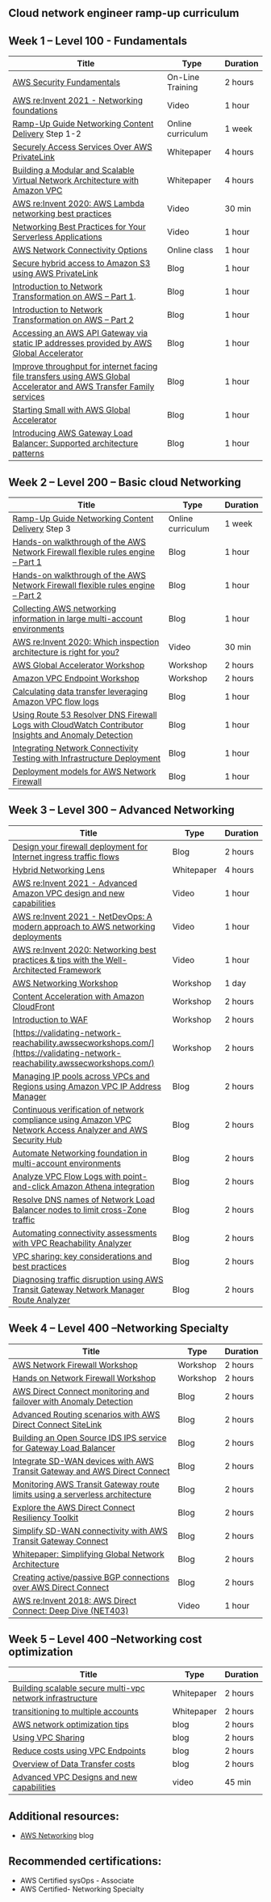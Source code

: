 ## Cloud network engineer ramp-up curriculum

## Week 1 – Level 100 - Fundamentals

| Title | Type | Duration |
| --- | --- | --- |
| [AWS Security Fundamentals](https://explore.skillbuilder.aws/learn/course/internal/view/elearning/48/aws-security-fundamentals-second-edition?src=detail2) | On-Line Training | 2 hours |
| [AWS re:Invent 2021 - Networking foundations](https://www.youtube.com/watch?v=4QoFt8so9hI) | Video | 1 hour |
| [Ramp-Up Guide Networking Content Delivery](https://d1.awsstatic.com/training-and-certification/ramp-up_guides/Ramp-Up_Guide_Networking-Content-Delivery.pdf) Step 1-2 | Online curriculum | 1 week |
| [Securely Access Services Over AWS PrivateLink](https://d1.awsstatic.com/whitepapers/aws-privatelink.pdf?did=wp_card&trk=wp_card) | Whitepaper | 4 hours |
| [Building a Modular and Scalable Virtual Network Architecture with Amazon VPC](https://docs.aws.amazon.com/quickstart/latest/vpc/architecture.html) | Whitepaper | 4 hours |
| [AWS re:Invent 2020: AWS Lambda networking best practices](https://www.youtube.com/watch?v=Ax6cnBEDnsM) | Video | 30 min |
| [Networking Best Practices for Your Serverless Applications](https://www.youtube.com/watch?v=_pN6WMcoh6M) | Video | 1 hour |
| [AWS Network Connectivity Options](https://explore.skillbuilder.aws/learn/course/external/view/elearning/1754/aws-network-connectivity-options) | Online class | 1 hour |
| [Secure hybrid access to Amazon S3 using AWS PrivateLink](https://aws.amazon.com/blogs/networking-and-content-delivery/secure-hybrid-access-to-amazon-s3-using-aws-privatelink/) | Blog | 1 hour |
| [Introduction to Network Transformation on AWS – Part 1](https://aws.amazon.com/blogs/networking-and-content-delivery/introduction-to-network-transformation-on-aws-part-1/). | Blog | 1 hour |
| [Introduction to Network Transformation on AWS – Part 2](https://aws.amazon.com/blogs/networking-and-content-delivery/introduction-to-network-transformation-on-aws-part-2/) | Blog | 1 hour |
| [Accessing an AWS API Gateway via static IP addresses provided by AWS Global Accelerator](https://aws.amazon.com/blogs/networking-and-content-delivery/accessing-an-aws-api-gateway-via-static-ip-addresses-provided-by-aws-global-accelerator/) | Blog | 1 hour |
| [Improve throughput for internet facing file transfers using AWS Global Accelerator and AWS Transfer Family services](https://aws.amazon.com/blogs/networking-and-content-delivery/improve-data-delivery-throughput-for-internet-facing-file-transfer-workloads-using-aws-global-accelerator-and-aws-transfer-family-services/) | Blog | 1 hour |
| [Starting Small with AWS Global Accelerator](https://aws.amazon.com/blogs/networking-and-content-delivery/starting-small-with-aws-global-accelerator/) | Blog | 1 hour |
| [Introducing AWS Gateway Load Balancer: Supported architecture patterns](https://aws.amazon.com/blogs/networking-and-content-delivery/introducing-aws-gateway-load-balancer-supported-architecture-patterns/) | Blog | 1 hour |

##


## Week 2 – Level 200 – Basic cloud Networking

| Title | Type | Duration |
| --- | --- | --- |
| [Ramp-Up Guide Networking Content Delivery](https://d1.awsstatic.com/training-and-certification/ramp-up_guides/Ramp-Up_Guide_Networking-Content-Delivery.pdf) Step 3 | Online curriculum | 1 week |
| [Hands-on walkthrough of the AWS Network Firewall flexible rules engine – Part 1](https://aws.amazon.com/blogs/security/hands-on-walkthrough-of-the-aws-network-firewall-flexible-rules-engine/) | Blog | 1 hour |
| [Hands-on walkthrough of the AWS Network Firewall flexible rules engine – Part 2](https://aws.amazon.com/blogs/security/hands-on-walkthrough-of-the-aws-network-firewall-flexible-rules-engine-part-2/) | Blog | 1 hour |
| [Collecting AWS networking information in large multi-account environments](https://aws.amazon.com/blogs/networking-and-content-delivery/collecting-aws-networking-information-in-large-multi-account-environments/) | Blog | 1 hour |
| [AWS re:Invent 2020: Which inspection architecture is right for you?](https://www.youtube.com/watch?v=6TY7Ev9PhuE) | Video | 30 min |
| [AWS Global Accelerator Workshop](https://intro-to-global-accelerator.workshop.aws/) | Workshop | 2 hours |
| [Amazon VPC Endpoint Workshop](https://www.vpcendpointworkshop.com/) | Workshop | 2 hours |
| [Calculating data transfer leveraging Amazon VPC flow logs](https://aws.amazon.com/blogs/networking-and-content-delivery/calculating-data-transfer-leveraging-amazon-vpc-flow-logs/) | Blog | 1 hour |
| [Using Route 53 Resolver DNS Firewall Logs with CloudWatch Contributor Insights and Anomaly Detection](https://aws.amazon.com/blogs/networking-and-content-delivery/using-route-53-resolver-dns-firewall-logs-with-cloudwatch-contributor-insights-and-anomaly-detection/) | Blog | 1 hour |
| [Integrating Network Connectivity Testing with Infrastructure Deployment](https://aws.amazon.com/blogs/networking-and-content-delivery/integrating-network-connectivity-testing-with-infrastructure-deployment/) | Blog | 1 hour |
| [Deployment models for AWS Network Firewall](https://aws.amazon.com/blogs/networking-and-content-delivery/deployment-models-for-aws-network-firewall/) | Blog | 1 hour |

## Week 3 – Level 300 – Advanced Networking

| Title | Type | Duration |
| --- | --- | --- |
| [Design your firewall deployment for Internet ingress traffic flows](https://aws.amazon.com/blogs/networking-and-content-delivery/design-your-firewall-deployment-for-internet-ingress-traffic-flows/) | Blog | 2 hours |
| [Hybrid Networking Lens](https://docs.aws.amazon.com/wellarchitected/latest/hybrid-networking-lens/hybrid-networking-lens.html?did=wp_card&trk=wp_card) | Whitepaper | 4 hours |
| [AWS re:Invent 2021 - Advanced Amazon VPC design and new capabilities](https://www.youtube.com/watch?v=fi3vcenH6UY) | Video | 1 hour |
| [AWS re:Invent 2021 - NetDevOps: A modern approach to AWS networking deployments](https://www.youtube.com/watch?v=q9LYzQQ1QLM) | Video | 1 hour |
| [AWS re:Invent 2020: Networking best practices & tips with the Well-Architected Framework](https://www.youtube.com/watch?v=wOMNpG49BeM) | Video | 1 hour |
| [AWS Networking Workshop](https://networking.workshop.aws/) | Workshop | 1 day |
| [Content Acceleration with Amazon CloudFront](https://content-acceleration-cloudfront.workshop.aws/) | Workshop | 2 hours |
| [Introduction to WAF](https://introduction-to-waf.workshop.aws/) | Workshop | 2 hours |
| [https://validating-network-reachability.awssecworkshops.com/](https://validating-network-reachability.awssecworkshops.com/) | Workshop | 2 hours |
| [Managing IP pools across VPCs and Regions using Amazon VPC IP Address Manager](https://aws.amazon.com/blogs/networking-and-content-delivery/managing-ip-pools-across-vpcs-and-regions-using-amazon-vpc-ip-address-manager/) | Blog | 2 hours |
| [Continuous verification of network compliance using Amazon VPC Network Access Analyzer and AWS Security Hub](https://aws.amazon.com/blogs/networking-and-content-delivery/continuous-verification-of-network-compliance-using-amazon-vpc-network-access-analyzer-and-aws-security-hub/) | Blog | 2 hours |
| [Automate Networking foundation in multi-account environments](https://aws.amazon.com/blogs/networking-and-content-delivery/automate-networking-foundation-in-multi-account-environments/) | Blog | 2 hours |
| [Analyze VPC Flow Logs with point-and-click Amazon Athena integration](https://aws.amazon.com/blogs/networking-and-content-delivery/analyze-vpc-flow-logs-with-point-and-click-amazon-athena-integration/) | Blog | 2 hours |
| [Resolve DNS names of Network Load Balancer nodes to limit cross-Zone traffic](https://aws.amazon.com/blogs/networking-and-content-delivery/resolve-dns-names-of-network-load-balancer-nodes-to-limit-cross-zone-traffic/) | Blog | 2 hours |
| [Automating connectivity assessments with VPC Reachability Analyzer](https://aws.amazon.com/blogs/networking-and-content-delivery/automating-connectivity-assessments-with-vpc-reachability-analyzer/) | Blog | 2 hours |
| [VPC sharing: key considerations and best practices](https://aws.amazon.com/blogs/networking-and-content-delivery/vpc-sharing-key-considerations-and-best-practices/) | Blog | 2 hours |
| [Diagnosing traffic disruption using AWS Transit Gateway Network Manager Route Analyzer](https://aws.amazon.com/blogs/networking-and-content-delivery/diagnosing-traffic-disruption-using-aws-transit-gateway-network-manager-route-analyzer/) | Blog | 2 hours |

## Week 4 – Level 400 –Networking Specialty

| Title | Type | Duration |
| --- | --- | --- |
| [AWS Network Firewall Workshop](https://networkfirewall.workshop.aws/) | Workshop | 2 hours |
| [Hands on Network Firewall Workshop](https://hands-on-network-firewall.workshop.aws/) | Workshop | 2 hours |
| [AWS Direct Connect monitoring and failover with Anomaly Detection](https://aws.amazon.com/blogs/networking-and-content-delivery/aws-direct-connect-monitoring-and-failover-with-anomaly-detection/) | Blog | 2 hours |
| [Advanced Routing scenarios with AWS Direct Connect SiteLink](https://aws.amazon.com/blogs/networking-and-content-delivery/advanced-routing-scenarios-with-aws-direct-connect-sitelink/) | Blog | 2 hours |
| [Building an Open Source IDS IPS service for Gateway Load Balancer](https://aws.amazon.com/blogs/networking-and-content-delivery/building-an-open-source-ids-ips-service-for-gateway-load-balancer/) | Blog | 2 hours |
| [Integrate SD-WAN devices with AWS Transit Gateway and AWS Direct Connect](https://aws.amazon.com/blogs/networking-and-content-delivery/integrate-sd-wan-devices-with-aws-transit-gateway-and-aws-direct-connect/) | Blog | 2 hours |
| [Monitoring AWS Transit Gateway route limits using a serverless architecture](https://aws.amazon.com/blogs/networking-and-content-delivery/monitoring-aws-transit-gateway-route-limits-using-a-serverless-architecture/) | Blog | 2 hours |
| [Explore the AWS Direct Connect Resiliency Toolkit](https://aws.amazon.com/blogs/networking-and-content-delivery/explore-the-aws-direct-connect-resiliency-toolkit/) | Blog | 2 hours |
| [Simplify SD-WAN connectivity with AWS Transit Gateway Connect](https://aws.amazon.com/blogs/networking-and-content-delivery/simplify-sd-wan-connectivity-with-aws-transit-gateway-connect/) | Blog | 2 hours |
| [Whitepaper: Simplifying Global Network Architecture](https://aws.amazon.com/blogs/networking-and-content-delivery/tg-whitepaper/) | Blog | 2 hours |
| [Creating active/passive BGP connections over AWS Direct Connect](https://aws.amazon.com/blogs/networking-and-content-delivery/creating-active-passive-bgp-connections-over-aws-direct-connect/) | Blog | 2 hours |
| [AWS re:Invent 2018: AWS Direct Connect: Deep Dive (NET403)](https://youtu.be/DXFooR95BYc) | Video | 1 hour |


## Week 5 – Level 400 –Networking cost optimization

| Title | Type | Duration |
| --- | --- | --- |
| [Building scalable secure multi-vpc network infrastructure](https://docs.aws.amazon.com/whitepapers/latest/building-scalable-secure-multi-vpc-network-infrastructure/welcome.html) | Whitepaper | 2 hours |
| [transitioning to multiple accounts](https://docs.aws.amazon.com/prescriptive-guidance/latest/transitioning-to-multiple-aws-accounts/welcome.html) | Whitepaper | 2 hours |
| [AWS network optimization tips](https://aws.amazon.com/blogs/networking-and-content-delivery/aws-network-optimization-tips/) | blog | 2 hours |
| [Using VPC Sharing](https://aws.amazon.com/blogs/architecture/using-vpc-sharing-for-a-cost-effective-multi-account-microservice-architecture/) | blog | 2 hours |
| [Reduce costs using VPC Endpoints](https://aws.amazon.com/blogs/architecture/reduce-cost-and-increase-security-with-amazon-vpc-endpoints/) | blog | 2 hours |
| [Overview of Data Transfer costs](https://aws.amazon.com/blogs/architecture/overview-of-data-transfer-costs-for-common-architectures/) | blog | 2 hours |
| [Advanced VPC Designs and new capabilities](https://www.youtube.com/watch?v=cRdDCkbE4es) | video | 45 min |



## Additional resources:

- [AWS Networking](https://aws.amazon.com/blogs/networking-and-content-delivery) blog

## Recommended certifications:

- AWS Certified sysOps - Associate
- AWS Certified- Networking Specialty